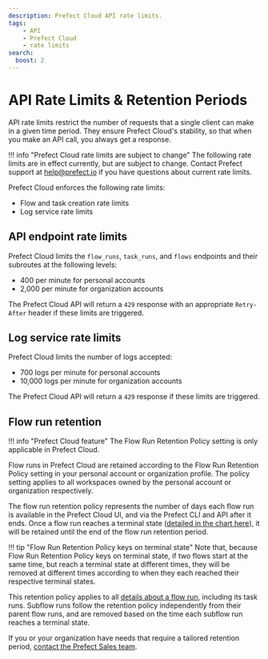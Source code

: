 ```yaml
---
description: Prefect Cloud API rate limits.
tags:
    - API
    - Prefect Cloud
    - rate limits
search:
  boost: 2
---
```


# API Rate Limits & Retention Periods <span class="badge cloud"></span>

API rate limits restrict the number of requests that a single client can make in a given time period. They ensure Prefect Cloud's stability, so that when you make an API call, you always get a response.

!!! info "Prefect Cloud rate limits are subject to change"
    The following rate limits are in effect currently, but are subject to change. Contact Prefect support at [help@prefect.io](mailto:help@prefect.io) if you have questions about current rate limits.

Prefect Cloud enforces the following rate limits: 

- Flow and task creation rate limits
- Log service rate limits

## API endpoint rate limits

Prefect Cloud limits the `flow_runs`, `task_runs`, and `flows` endpoints and their subroutes at the following levels:

- 400 per minute for personal accounts
- 2,000 per minute for organization accounts

The Prefect Cloud API will return a `429` response with an appropriate `Retry-After` header if these limits are triggered.

## Log service rate limits

Prefect Cloud limits the number of logs accepted:

- 700 logs per minute for personal accounts
- 10,000 logs per minute for organization accounts

The Prefect Cloud API will return a `429` response if these limits are triggered.

## Flow run retention 

!!! info "Prefect Cloud feature"
    The Flow Run Retention Policy setting is only applicable in Prefect Cloud.

Flow runs in Prefect Cloud are retained according to the Flow Run Retention Policy setting in your personal account or organization profile. The policy setting applies to all workspaces owned by the personal account or organization respectively. 

The flow run retention policy represents the number of days each flow run is available in the Prefect Cloud UI, and via the Prefect CLI and API after it ends. Once a flow run reaches a terminal state ([detailed in the chart here](/concepts/states/#state-types)), it will be retained until the end of the flow run retention period. 

!!! tip "Flow Run Retention Policy keys on terminal state"
    Note that, because Flow Run Retention Policy keys on terminal state, if two flows start at the same time, but reach a terminal state at different times, they will be removed at different times according to when they each reached their respective terminal states.

This retention policy applies to all [details about a flow run](/ui/flow-runs/#inspect-a-flow-run), including its task runs. Subflow runs follow the retention policy independently from their parent flow runs, and are removed based on the time each subflow run reaches a terminal state. 

If you or your organization have needs that require a tailored retention period, [contact the Prefect Sales team](https://www.prefect.io/pricing).

